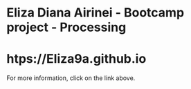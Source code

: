 # Eliza Diana Airinei - Bootcamp project - Processing

# htps://Eliza9a.github.io

For more information, click on the link above.
